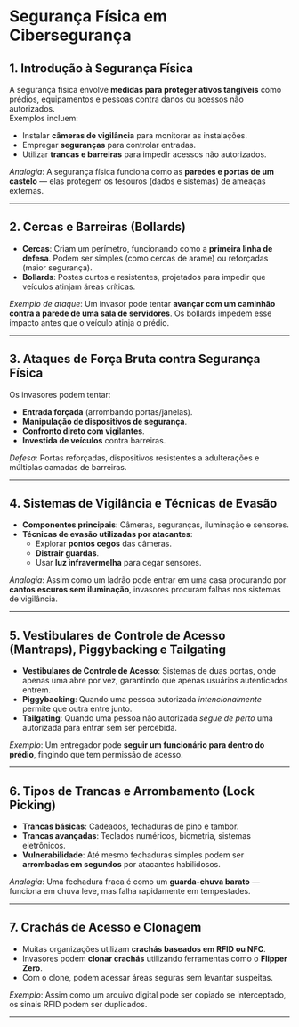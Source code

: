 # Segurança Física em Cibersegurança

## 1. Introdução à Segurança Física
A segurança física envolve **medidas para proteger ativos tangíveis** como prédios, equipamentos e pessoas contra danos ou acessos não autorizados.  
Exemplos incluem:  
- Instalar **câmeras de vigilância** para monitorar as instalações.  
- Empregar **seguranças** para controlar entradas.  
- Utilizar **trancas e barreiras** para impedir acessos não autorizados.  

 *Analogia*: A segurança física funciona como as **paredes e portas de um castelo** — elas protegem os tesouros (dados e sistemas) de ameaças externas.

---

## 2. Cercas e Barreiras (Bollards)
- **Cercas**: Criam um perímetro, funcionando como a **primeira linha de defesa**. Podem ser simples (como cercas de arame) ou reforçadas (maior segurança).  
- **Bollards**: Postes curtos e resistentes, projetados para impedir que veículos atinjam áreas críticas.  

 *Exemplo de ataque*: Um invasor pode tentar **avançar com um caminhão contra a parede de uma sala de servidores**. Os bollards impedem esse impacto antes que o veículo atinja o prédio.

---

## 3. Ataques de Força Bruta contra Segurança Física
Os invasores podem tentar:  
- **Entrada forçada** (arrombando portas/janelas).  
- **Manipulação de dispositivos de segurança**.  
- **Confronto direto com vigilantes**.  
- **Investida de veículos** contra barreiras.  

 *Defesa*: Portas reforçadas, dispositivos resistentes a adulterações e múltiplas camadas de barreiras.

---

## 4. Sistemas de Vigilância e Técnicas de Evasão
- **Componentes principais**: Câmeras, seguranças, iluminação e sensores.  
- **Técnicas de evasão utilizadas por atacantes**:  
  - Explorar **pontos cegos** das câmeras.  
  - **Distrair guardas**.  
  - Usar **luz infravermelha** para cegar sensores.  

 *Analogia*: Assim como um ladrão pode entrar em uma casa procurando por **cantos escuros sem iluminação**, invasores procuram falhas nos sistemas de vigilância.

---

## 5. Vestibulares de Controle de Acesso (Mantraps), Piggybacking e Tailgating
- **Vestibulares de Controle de Acesso**: Sistemas de duas portas, onde apenas uma abre por vez, garantindo que apenas usuários autenticados entrem.  
- **Piggybacking**: Quando uma pessoa autorizada *intencionalmente* permite que outra entre junto.  
- **Tailgating**: Quando uma pessoa não autorizada *segue de perto* uma autorizada para entrar sem ser percebida.  

 *Exemplo*: Um entregador pode **seguir um funcionário para dentro do prédio**, fingindo que tem permissão de acesso.

---

## 6. Tipos de Trancas e Arrombamento (Lock Picking)
- **Trancas básicas**: Cadeados, fechaduras de pino e tambor.  
- **Trancas avançadas**: Teclados numéricos, biometria, sistemas eletrônicos.  
- **Vulnerabilidade**: Até mesmo fechaduras simples podem ser **arrombadas em segundos** por atacantes habilidosos.  

 *Analogia*: Uma fechadura fraca é como um **guarda-chuva barato** — funciona em chuva leve, mas falha rapidamente em tempestades.

---

## 7. Crachás de Acesso e Clonagem
- Muitas organizações utilizam **crachás baseados em RFID ou NFC**.  
- Invasores podem **clonar crachás** utilizando ferramentas como o **Flipper Zero**.  
- Com o clone, podem acessar áreas seguras sem levantar suspeitas.  

 *Exemplo*: Assim como um arquivo digital pode ser copiado se interceptado, os sinais RFID podem ser duplicados.

---
